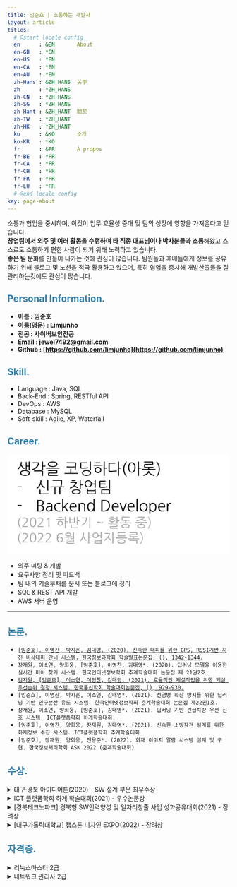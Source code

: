 ```yaml
---
title: 임준호 | 소통하는 개발자
layout: article
titles: 
  # @start locale config
  en      : &EN       About
  en-GB   : *EN
  en-US   : *EN
  en-CA   : *EN
  en-AU   : *EN
  zh-Hans : &ZH_HANS  关于
  zh      : *ZH_HANS
  zh-CN   : *ZH_HANS
  zh-SG   : *ZH_HANS
  zh-Hant : &ZH_HANT  關於
  zh-TW   : *ZH_HANT
  zh-HK   : *ZH_HANT
  ko      : &KO       소개
  ko-KR   : *KO
  fr      : &FR       À propos
  fr-BE   : *FR
  fr-CA   : *FR
  fr-CH   : *FR
  fr-FR   : *FR
  fr-LU   : *FR
  # @end locale config
key: page-about
---
```


소통과 협업을 중시하며, 이것이 업무 효율성 증대 및 팀의 성장에 영향을 가져온다고 믿습니다.  
**창업팀에서 외주 및 여러 활동을 수행하며 타 직종 대표님이나 박사분들과 소통**해왔고 스스로도 소통하기 편한 사람이 되기 위해 노력하고 있습니다.  
**좋은 팀 문화**를 만들어 나가는 것에 관심이 많습니다. 팀원들과 후배들에게 정보를 공유하기 위해 블로그 및 노션을 적극 활용하고 있으며, 특히 협업을 중시해 개발산출물을 잘 관리하는것에도 관심이 많습니다.

## <span style = "color : #337EA9">Personal Information. </span>

* **이름 : 임준호**
* **이름(영문) : Limjunho**  
* **전공 : 사이버보안전공**
* **Email : jewel7492@gmail.com**
* **Github : [https://github.com/limjunho](https://github.com/limjunho)**


## <span style = "color : #337EA9">Skill.</span>

* Language : Java, SQL
* Back-End : Spring, RESTful API
* DevOps : AWS
* Database : MySQL
* Soft-skill : Agile, XP, Waterfall


## <span style = "color : #337EA9">Career.</span>

![career1](assets/about/Career1.png)  

* 외주 미팅 & 개발
* 요구사항 정리 및 피드백
* 팀 내의 기술부채를 문서 또는 블로그에 정리
* SQL & REST API 개발
* AWS 서버 운영

---

## <span style = "color : #337EA9">논문.</span>
* [`[임준호], 이영찬, 박지훈, 김대영. (2020). 신속한 대피를 위한 GPS, RSSI기반 지진 비상대피 안내 시스템. 한국정보과학회 학술발표논문집, (), 1342-1344.`](https://www.dbpia.co.kr/journal/articleDetail?nodeId=NODE09874770)
* `장재원, 이소연, 양희웅, [임준호], 이영찬, 김대영*. (2020). 딥러닝 모델을 이용한 실시간 미아 찾기 시스템. 한국인터넷정보학회 추계학술대회 논문집 제 21권2호.`
* [`김지원, [임준호], 이소연, 이영찬, 김대영. (2021). 효율적인 제설작업을 위한 제설 우선순위 결정 시스템. 한국통신학회 학술대회논문집, (), 929-930.`](https://www.dbpia.co.kr/journal/articleDetail?nodeId=NODE10547839)
* `[임준호], 이영찬, 박지훈, 이소연, 김대영*. (2021). 전염병 확산 방지를 위한 딥러닝 기반 인구분산 유도 시스템. 한국인터넷정보학회 춘계학술대회 논문집 제22권1호.`
* `장재원, 이소연, 양희웅, [임준호], 김대영*. (2021). 딥러닝 기반 긴급차량 우선 신호 시스템. ICT플랫폼학회 하계학술대회.`
* `[임준호], 이영찬, 양희웅, 장재원, 김대영*. (2021). 신속한 소방작전 설계를 위한 화재정보 수집 시스템. ICT플랫폼학회 추계학술대회`
* `[임준호], 장재원, 양희웅, 전용준*. (2022). 화재 이미지 알람 시스템 설계 및 구현. 한국정보처리학회 ASK 2022 (춘계학술대회)`

## <span style = "color : #337EA9">수상.</span>
<details>
<summary>대구·경북 아이디어톤(2020) - SW 설계 부문 최우수상</summary>
<div markdown="1">       
<style>
    *:focus { outline:none; }
</style>

![상장1](/assets/about/대경권아이디어톤상장.png)  

</div>
</details>

<details>
<summary>ICT 플랫폼학회 하계 학술대회(2021) - 우수논문상</summary>
<div markdown="1">       
<style>
    *:focus { outline:none; }
</style>

![상장2](/assets/about/우수논문상장.jpg)  

</div>
</details>

<details>
<summary>[경북테크노파크] 경북형 SW인력양성 및 일자리창출 사업 성과공유대회(2021) - 장려상</summary>
<div markdown="1">       
<style>
    *:focus { outline:none; }
</style>

![상장3](/assets/about/경북테크노파크상장.jpg)  

</div>
</details>

<details>
<summary>[대구가톨릭대학교] 캡스톤 디자인 EXPO(2022) - 장려상</summary>
<div markdown="1">       
<style>
    *:focus { outline:none; }
</style>

![상장4](/assets/about/캡스톤디자인EXPO상장(임웅장).jpg)  

</div>
</details>

## <span style = "color : #337EA9">자격증.</span>
<details>
<summary>리눅스마스터 2급</summary>
<div markdown="1">       
<style>
    *:focus { outline:none; }
</style>

![리눅스마스터](/assets/about/linuxmaster.jpg)  

</div>
</details>
<details>
<summary>네트워크 관리사 2급</summary>
<div markdown="1">       
<style>
    *:focus { outline:none; }
</style>

![네트워크관리사](/assets/about/네트워크관리사2급.jpg)  

</div>
</details>